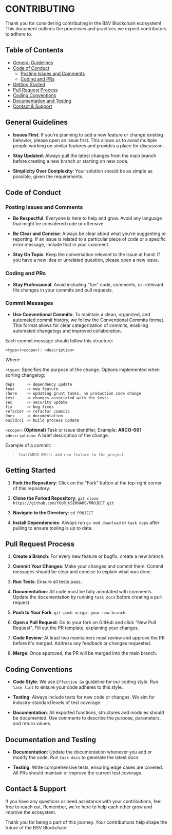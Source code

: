 # CONTRIBUTING

Thank you for considering contributing in the BSV Blockchain ecosystem! This document outlines the processes and practices we expect contributors to adhere to.

## Table of Contents
- [General Guidelines](#general-guidelines)
- [Code of Conduct](#code-of-conduct)
  - [Posting Issues and Comments](#posting-issues-and-comments)
  - [Coding and PRs](#coding-and-prs)
- [Getting Started](#getting-started)
- [Pull Request Process](#pull-request-process)
- [Coding Conventions](#coding-conventions)
- [Documentation and Testing](#documentation-and-testing)
- [Contact \& Support](#contact--support)

## General Guidelines

- **Issues First**: If you're planning to add a new feature or change existing behavior, please open an issue first. This allows us to avoid multiple people working on similar features and provides a place for discussion.

- **Stay Updated**: Always pull the latest changes from the main branch before creating a new branch or starting on new code.

- **Simplicity Over Complexity**: Your solution should be as simple as possible, given the requirements.

## Code of Conduct

### Posting Issues and Comments

- **Be Respectful**: Everyone is here to help and grow. Avoid any language that might be considered rude or offensive.

- **Be Clear and Concise**: Always be clear about what you're suggesting or reporting. If an issue is related to a particular piece of code or a specific error message, include that in your comment.

- **Stay On Topic**: Keep the conversation relevant to the issue at hand. If you have a new idea or unrelated question, please open a new issue.

### Coding and PRs

- **Stay Professional**: Avoid including "fun" code, comments, or irrelevant file changes in your commits and pull requests.

### Commit Messages

- **Use Conventional Commits**: To maintain a clean, organized, and automated commit history, we follow the Conventional Commits format.
This format allows for clear categorization of commits, enabling automated changelogs and improved collaboration.


Each commit message should follow this structure:

```
<type>(<scope>): <description>
```


Where:

`<type>`: Specifies the purpose of the change. Options implemented when sorting changelog:
```
deps     -> dependency update
feat     -> new feature
chore    -> updating grunt tasks, no production code change
test     -> changes associated with the tests
sec      -> security update
fix      -> bug fixes
refactor -> refactor commits
docs     -> documentation
build/ci -> build process update
```

`<scope>`: **(Optional)** Task or issue identifier, Example: **ARCO-001**\
`<description>`: A brief description of the change.

Example of a commit:

> `feat(ARCO-001): add new feature to the project`

## Getting Started

1. **Fork the Repository**: Click on the "Fork" button at the top-right corner of this repository.

2. **Clone the Forked Repository**: `git clone https://github.com/YOUR_USERNAME/PROJECT.git`

3. **Navigate to the Directory**: `cd PROJECT`

4. **Install Dependencies**: Always run `go mod download` or `task deps` after pulling to ensure tooling is up to date.

## Pull Request Process

1. **Create a Branch**: For every new feature or bugfix, create a new branch.

2. **Commit Your Changes**: Make your changes and commit them. Commit messages should be clear and concise to explain what was done.

3. **Run Tests**: Ensure all tests pass.

4. **Documentation**: All code must be fully annotated with comments. Update the documentation by running `task docs` before creating a pull request.

5. **Push to Your Fork**: `git push origin your-new-branch`.

6. **Open a Pull Request**: Go to your fork on GitHub and click "New Pull Request". Fill out the PR template, explaining your changes.

7. **Code Review**: At least two maintainers must review and approve the PR before it's merged. Address any feedback or changes requested.

8. **Merge**: Once approved, the PR will be merged into the main branch.

## Coding Conventions

- **Code Style**: We use `Effective Go` guideline for our coding style. Run `task lint` to ensure your code adheres to this style.

- **Testing**: Always include tests for new code or changes. We aim for industry-standard levels of test coverage.

- **Documentation**: All exported functions, structures and modules should be documented. Use comments to describe the purpose, parameters, and return values.

## Documentation and Testing

- **Documentation**: Update the documentation whenever you add or modify the code. Run `task docs` to generate the latest docs.

- **Testing**: Write comprehensive tests, ensuring edge cases are covered. All PRs should maintain or improve the current test coverage.

## Contact & Support

If you have any questions or need assistance with your contributions, feel free to reach out. Remember, we're here to help each other grow and improve the ecosystem.

Thank you for being a part of this journey. Your contributions help shape the future of the BSV Blockchain!
